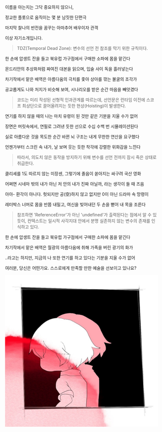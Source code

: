 이름을 아는지는 그닥 중요하지 않으니,

정교한 플롯으로 움직이는 몇 분 남짓한 단편극

마지막 찰나의 반전을 꿈꾸는 아마추어 배우이자 관객

이상 자기소개입니다.

> TDZ(Temporal Dead Zone): 변수의 선언 전 참조를 막기 위한 규칙이다.

한 손에 압생트 잔을 들고 북유럽 가구점에서 구매한 소파에 몸을 맡긴다

몬드리안의 추상화처럼 짜여진 대본을 읽으며, 입술 사이 독을 흘러넣는다

차기작에서 맡은 배역은 아름다움의 극치를 좇아 상아를 깎는 불굴의 조각가

공교롭게도 나와 처지가 비슷해 보여, 시나리오를 받은 순간 마음을 빼앗겼다

> 코드는 미리 작성된 선형적 인과관계를 따르는데, 선언문은 런타임 이전에 스코프 최상단으로 끌어올려지는 듯한 현상(Hoisting)이 발생한다.

연기를 하지 않을 때의 나는 마치 유령이 된 것만 같은 기분을 지울 수가 없어

장면은 머릿속에서, 연필로 그려낸 듯한 선으로 수십 수백 번 시뮬레이션된다

실로 아름다운 것을 목도한 순간 바뀐 뇌 구조는 내게 무한한 연산을 요구했다

언젠가부터 스크린 속 내가, 날 보며 웃는 듯한 착각에 강렬한 위화감을 느낀다

> 따라서, 의도치 않은 동작을 방지하기 위해 변수를 선언 전까지 잠시 죽은 상태로 취급한다.

클리셰를 1도 따르지 않는 미장센, 그렇기에 졸음이 쏟아지는 싸구려 국산 영화

어쩌면 시네마 밖의 내가 아닌 저 안의 내가 진짜 아닐까, 라는 생각이 들 때 즈음

아아- 환각이 아니다. 헛되지만 공(空)하지 않고 없지만 0이 아닌 드라마 속 망령이

레터박스 너머로 몸을 반쯤 내밀고, 여신을 빚어내던 두 손을 뻗어 내 목을 조른다

> 참조하면 'ReferenceError'가 아닌 'undefined'가 출력된다는 점에서 알 수 있듯이, 컨텍스트는 일시적 사각지대 안에서 분명 실존하지 않는 변수의 존재를 인식하고 있다.

한 손에 압생트 잔을 들고 북유럽 가구점에서 구매한 소파에 몸을 맡긴다

차기작에서 맡은 배역은 월광의 아름다움에 취해 가족을 버린 광기의 화가

..라고는 하지만, 지금의 나 또한 연기를 하고 있다는 기분을 지울 수가 없어

여러분, 당신은 어떤가요. 스스로에게 만족할 만한 예술을 선보이고 있나요?

<p align="center">
 <img src = "./0.jpg">
</p>